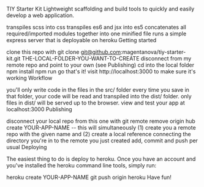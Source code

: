 TIY Starter Kit
Lightweight scaffolding and build tools to quickly and easily develop a web application.

transpiles scss into css
transpiles es6 and jsx into es5
concatenates all required/imported modules together into one minified file
runs a simple express server that is deployable on heroku
Getting started

clone this repo with git clone git@github.com:magentanova/tiy-starter-kit.git THE-LOCAL-FOLDER-YOU-WANT-TO-CREATE
disconnect from my remote repo and point to your own (see Publishing)
cd into the local folder
npm install
npm run go
that's it! visit http://localhost:3000 to make sure it's working
Workflow

you'll only write code in the files in the src/ folder
every time you save in that folder, your code will be read and transpiled into the dist/ folder. only files in dist/ will be served up to the browser.
view and test your app at localhost:3000
Publishing

disconnect your local repo from this one with git remote remove origin
hub create YOUR-APP-NAME -- this will simultaneously (1) create you a remote repo with the given name and (2) create a local reference connecting the directory you're in to the remote you just created
add, commit and push per usual
Deploying

The easiest thing to do is deploy to heroku. Once you have an account and you've installed the heroku command line tools, simply run:

heroku create YOUR-APP-NAME
git push origin heroku
Have fun!